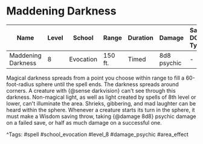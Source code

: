 # Maddening Darkness

| Name | Level | School | Range | Duration | Damage | Save DC & Type |
|------|-------|--------|-------|----------|--------|----------------|
| Maddening Darkness | 8 | Evocation | 150 ft. | Timed | 8d8 psychic | - |

Magical darkness spreads from a point you choose within range to fill a 60-foot-radius sphere until the spell ends. The darkness spreads around corners. A creature with {@sense darkvision} can't see through this darkness. Non-magical light, as well as light created by spells of 8th level or lower, can't illuminate the area. Shrieks, gibbering, and mad laughter can be heard within the sphere. Whenever a creature starts its turn in the sphere, it must make a Wisdom saving throw, taking {@damage 8d8} psychic damage on a failed save, or half as much damage on a successful one.

^Tags: #spell #school_evocation #level_8 #damage_psychic #area_effect